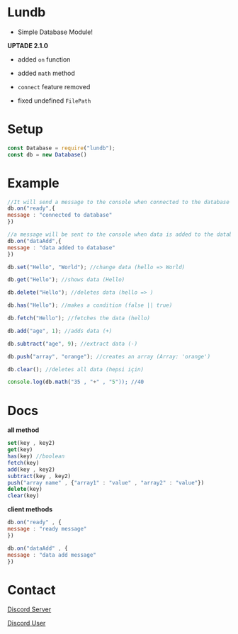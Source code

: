 # Lundb
- Simple Database Module!

**UPTADE 2.1.0**

- added `on` function

- added `math` method

- `connect` feature removed

- fixed undefined `FilePath`

# Setup

```js
const Database = require("lundb");
const db = new Database()
```

# Example

```js
//It will send a message to the console when connected to the database
db.on("ready",{ 
message : "connected to database"
})

//a message will be sent to the console when data is added to the database.
db.on("dataAdd",{
message : "data added to database"
})

db.set("Hello", "World"); //change data (hello => World)

db.get("Hello"); //shows data (Hello)

db.delete("Hello"); //deletes data (hello => )

db.has("Hello"); //makes a condition (false || true)

db.fetch("Hello"); //fetches the data (hello)

db.add("age", 1); //adds data (+)

db.subtract("age", 9); //extract data (-)

db.push("array", "orange"); //creates an array (Array: 'orange')

db.clear(); //deletes all data (hepsi için)

console.log(db.math("35 , "+" , "5")); //40
```

# Docs

**all method**

```js
set(key , key2)
get(key)
has(key) //boolean
fetch(key)
add(key , key2)
subtract(key , key2)
push("array name" , {"array1" : "value" , "array2" : "value"})
delete(key)
clear(key)
```
**client methods**

```js
db.on("ready" , {
message : "ready message"
})

db.on("dataAdd" , {
message : "data add message"
})
```

# Contact
[Discord Server](https://discord.gg/wsR36xXgpJ) 

[Discord User](https://discord.com/users/817381153211809802)
